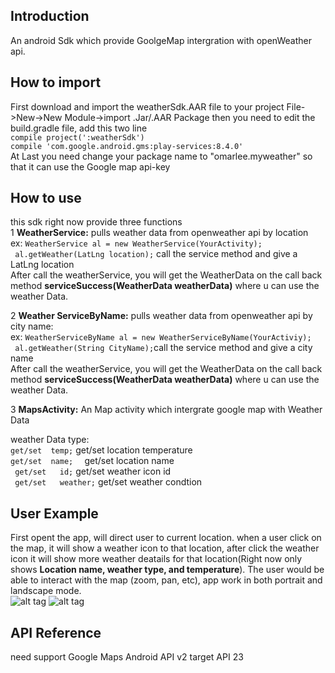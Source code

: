 ## Introduction

An android Sdk which provide GoolgeMap intergration with openWeather api.
## How to import
 First download and import the weatherSdk.AAR file to your project  File->New->New Module->import .Jar/.AAR Package 
 then you need to edit the build.gradle file, add this two line<br/>
  ```compile project(':weatherSdk')```<br/>
  ```compile 'com.google.android.gms:play-services:8.4.0'```<br/>
  At Last you need change your package name to "omarlee.myweather" so that it can use the Google map api-key
## How to use
  this sdk right now provide three functions <br/>
  1  **WeatherService:** pulls weather data from openweather api by location<br/>
  ex:  ```WeatherService al = new WeatherService(YourActivity);```<br/>
      ``` al.getWeather(LatLng location);```  call the service method and give a LatLng location<br/>
  After call the weatherService, you will get the WeatherData on the call back method **serviceSuccess(WeatherData weatherData)**
  where u can use the weather Data.
      
  2 **Weather ServiceByName:** pulls weather data from openweather api by city name:<br/>
   ex:  ```WeatherServiceByName al = new WeatherServiceByName(YourActiviy);```<br/>
      ``` al.getWeather(String CityName);```call the service method and give a city name<br/>
  After call the weatherService, you will get the WeatherData on the call back method **serviceSuccess(WeatherData weatherData)**
  where u can use the weather Data.<br/>
  
  3  **MapsActivity:**  An Map activity which intergrate google map with Weather Data

 weather Data type:  
   ``` get/set  temp; ```     get/set  location temperature <br/>
    ```get/set  name;  ```    get/set  location name<br/>
  ```  get/set   id; ```      get/set weather icon id<br/>
   ``` get/set   weather;```  get/set  weather condtion<br/>
## User Example
First opent the app, will direct user to current location.
when a user click on the map, it will show a weather icon to that location,  after click the weather icon it will show more weather deatails for that location(Right now only shows **Location name, weather type, and temperature**). 
The user would be able to interact with the map (zoom, pan, etc),  app work in both portrait and landscape mode.<br/>
![alt tag](https://raw.githubusercontent.com/louisli1989/weatherMap/master/screenshot2.png)
![alt tag](https://raw.githubusercontent.com/louisli1989/weatherMap/master/screenshot3.png)


## API Reference
need support Google Maps Android API v2
target API 23

